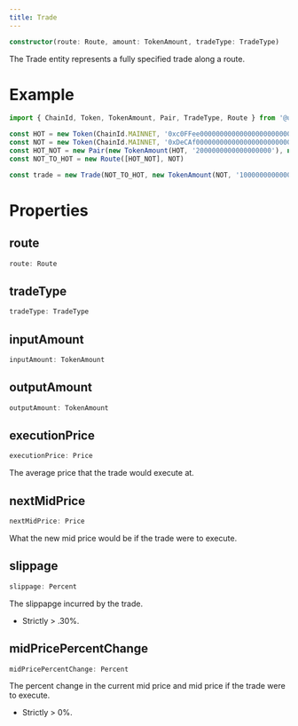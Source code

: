 ```yaml
---
title: Trade
---
```


```typescript
constructor(route: Route, amount: TokenAmount, tradeType: TradeType)
```

The Trade entity represents a fully specified trade along a route.

# Example

```typescript
import { ChainId, Token, TokenAmount, Pair, TradeType, Route } from '@uniswap/sdk'

const HOT = new Token(ChainId.MAINNET, '0xc0FFee0000000000000000000000000000000000', 18, 'HOT', 'Caffeine')
const NOT = new Token(ChainId.MAINNET, '0xDeCAf00000000000000000000000000000000000', 18, 'NOT', 'Caffeine')
const HOT_NOT = new Pair(new TokenAmount(HOT, '2000000000000000000'), new TokenAmount(NOT, '1000000000000000000'))
const NOT_TO_HOT = new Route([HOT_NOT], NOT)

const trade = new Trade(NOT_TO_HOT, new TokenAmount(NOT, '1000000000000000'), TradeType.EXACT_INPUT)
```

# Properties

## route

```typescript
route: Route
```

## tradeType

```typescript
tradeType: TradeType
```

## inputAmount

```typescript
inputAmount: TokenAmount
```

## outputAmount

```typescript
outputAmount: TokenAmount
```

## executionPrice

```typescript
executionPrice: Price
```

The average price that the trade would execute at.

## nextMidPrice

```typescript
nextMidPrice: Price
```

What the new mid price would be if the trade were to execute.

## slippage

```typescript
slippage: Percent
```

The slippapge incurred by the trade.

- Strictly > .30%.

## midPricePercentChange

```typescript
midPricePercentChange: Percent
```

The percent change in the current mid price and mid price if the trade were to execute.

- Strictly > 0%.
